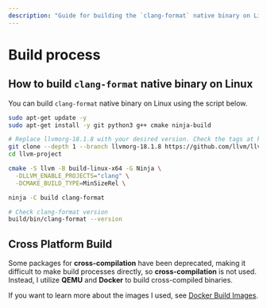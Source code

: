 ```yaml
---
description: "Guide for building the `clang-format` native binary on Linux and cross-platform build using QEMU and Docker."
---
```


# Build process

## How to build `clang-format` native binary on Linux

You can build `clang-format` native binary on Linux using the script below.

```sh
sudo apt-get update -y
sudo apt-get install -y git python3 g++ cmake ninja-build

# Replace llvmorg-18.1.8 with your desired version. Check the tags at https://github.com/llvm/llvm-project/tags
git clone --depth 1 --branch llvmorg-18.1.8 https://github.com/llvm/llvm-project.git
cd llvm-project

cmake -S llvm -B build-linux-x64 -G Ninja \
  -DLLVM_ENABLE_PROJECTS="clang" \
  -DCMAKE_BUILD_TYPE=MinSizeRel \

ninja -C build clang-format

# Check clang-format version
build/bin/clang-format --version
```

## Cross Platform Build

Some packages for **cross-compilation** have been deprecated, making it difficult to make build processes directly, so **cross-compilation** is not used. Instead, I utilize **QEMU** and **Docker** to build cross-compiled binaries.

If you want to learn more about the images I used, see [Docker Build Images](../get-started/supported.md#docker-build-images).
